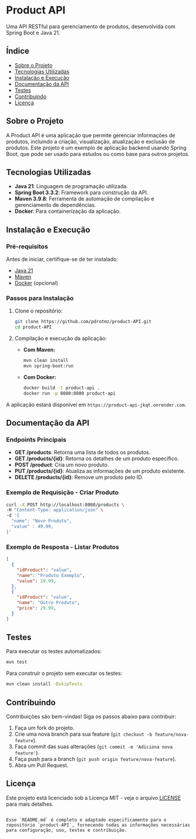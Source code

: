# Product API

Uma API RESTful para gerenciamento de produtos, desenvolvida com Spring Boot e Java 21.

## Índice

- [Sobre o Projeto](#sobre-o-projeto)
- [Tecnologias Utilizadas](#tecnologias-utilizadas)
- [Instalação e Execução](#instalação-e-execução)
- [Documentação da API](#documentação-da-api)
- [Testes](#testes)
- [Contribuindo](#contribuindo)
- [Licença](#licença)

## Sobre o Projeto

A Product API é uma aplicação que permite gerenciar informações de produtos, incluindo a criação, visualização, atualização e exclusão de produtos. Este projeto é um exemplo de aplicação backend usando Spring Boot, que pode ser usado para estudos ou como base para outros projetos.

## Tecnologias Utilizadas

- **Java 21**: Linguagem de programação utilizada.
- **Spring Boot 3.3.2**: Framework para construção da API.
- **Maven 3.9.8**: Ferramenta de automação de compilação e gerenciamento de dependências.
- **Docker**: Para containerização da aplicação.

## Instalação e Execução

### Pré-requisitos

Antes de iniciar, certifique-se de ter instalado:

- [Java 21](https://www.oracle.com/java/technologies/javase/jdk21-archive-downloads.html)
- [Maven](https://maven.apache.org/download.cgi)
- [Docker](https://www.docker.com/) (opcional)

### Passos para Instalação

1. Clone o repositório:
   ```bash
   git clone https://github.com/pdrotmz/product-API.git
   cd product-API
   ```

2. Compilação e execução da aplicação:

   - **Com Maven:**
     ```bash
     mvn clean install
     mvn spring-boot:run
     ```

   - **Com Docker:**
     ```bash
     docker build -t product-api .
     docker run -p 8080:8080 product-api
     ```

A aplicação estará disponível em `https://product-api-jkqt.onrender.com`.

## Documentação da API

### Endpoints Principais

- **GET /products**: Retorna uma lista de todos os produtos.
- **GET /products/{id}**: Retorna os detalhes de um produto específico.
- **POST /product**: Cria um novo produto.
- **PUT /products/{id}**: Atualiza as informações de um produto existente.
- **DELETE /products/{id}**: Remove um produto pelo ID.

### Exemplo de Requisição - Criar Produto

```bash
curl -X POST http://localhost:8080/products \
-H "Content-Type: application/json" \
-d '{
  "name": "Novo Produto",
  "value" : 49.99,
}'
```

### Exemplo de Resposta - Listar Produtos

```json
[
  {
    "idProduct": "value",
    "name": "Produto Exemplo",
    "value": 19.99,
  },
  {
    "idProduct": "value",
    "name": "Outro Produto",
    "price": 29.99,
  }
]
```

## Testes

Para executar os testes automatizados:

```bash
mvn test
```

Para construir o projeto sem executar os testes:

```bash
mvn clean install -DskipTests
```

## Contribuindo

Contribuições são bem-vindas! Siga os passos abaixo para contribuir:

1. Faça um fork do projeto.
2. Crie uma nova branch para sua feature (`git checkout -b feature/nova-feature`).
3. Faça commit das suas alterações (`git commit -m 'Adiciona nova feature'`).
4. Faça push para a branch (`git push origin feature/nova-feature`).
5. Abra um Pull Request.

## Licença

Este projeto está licenciado sob a Licença MIT - veja o arquivo [LICENSE](LICENSE) para mais detalhes.
```

Esse `README.md` é completo e adaptado especificamente para o repositório `product-API`, fornecendo todas as informações necessárias para configuração, uso, testes e contribuição.
